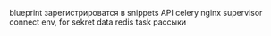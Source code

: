 blueprint
зарегистрироватся в snippets API
celery
nginx
supervisor
connect env, for sekret data
redis
task рассыки
